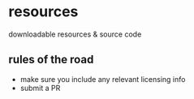 # resources
downloadable resources &amp; source code

## rules of the road ##
- make sure you include any relevant licensing info
- submit a PR
